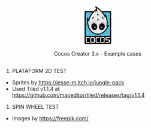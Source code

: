 <p align="center"><a href="https://www.cocos.com/en" target="_blank"><img src="https://github.com/caiobarilli/cc-labs/blob/main/cocos-creator-logo.png?raw=true" width="71"></a></p>
<p align="center">
Cocos Creator 3.x - Example cases
</p>


##

1. PLATAFORM 2D TEST

- Sprites by https://jesse-m.itch.io/jungle-pack
- Used Tiled v1.1.4 at https://github.com/mapeditor/tiled/releases/tag/v1.1.4

1. SPIN WHEEL TEST

- Images by https://freepik.com/